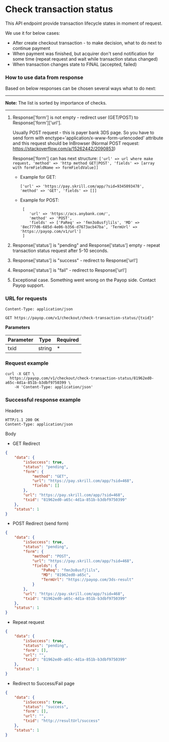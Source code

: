 # Check transaction status

This API endpoint provide transaction lifecycle states in moment of request.

We use it for below cases:
 * After create checkout transaction - to make decision, what to do next to continue payment
 * When payment was finished, but acquirer don't send notification for some time (repeat request and wait while transaction status changed)
 * When transaction changes state to FINAL (accepted, failed)
 
### How to use data from response

Based on below responses can be chosen several ways what to do next:

----
**Note:** The list is sorted by importance of checks.

----

1. Response['form'] is not empty - redirect user (GET/POST) to Response['form']['url'].

    Usually POST request - this is payer bank 3DS page. So you have to send form 
    with enctype='application/x-www-form-urlencoded' attribute and this request 
    should be InBrowser (Normal POST request: https://stackoverflow.com/a/15262442/2090853)

    Response['form'] can has next structure:  `['url' => url where make request, 'method' => 'http method GET|POST', 'fields' => [array with formFieldName => formFieldValue]]`

    * Example for GET:
    
        `['url' => 'https://pay.skrill.com/app/?sid=9345093478', 'method' => 'GET', 'fields' => []]`
        
    * Example for POST:
        
        ```
         [
            'url' => 'https://acs.anybank.com/',
            'method' => 'POST',
            'fields' => ['PaReq' => 'fmn3o8usfjlils', 'MD' => '8ec777d6-685d-4e06-b356-d7673acb47ba', 'TermUrl' => 'https://payop.com/v1/url']
         ]
        ```
2. Response['status'] is "pending" and Response['status'] empty - repeat transaction status request after 5-10 seconds.
3. Response['status'] is "success" - redirect to Response['url']
4. Response['status'] is "fail" - redirect to Response['url']
5. Exceptional case. Something went wrong on the Payop side. Contact Payop support.

### URL for requests

`Content-Type: application/json`

`GET https://payop.com/v1/checkout/check-transaction-status/{txid}"`

**Parameters**

Parameter   |  Type  |  Required |
------------|--------|-----------| 
txid        | string |     *     |

### Request example

```shell script
curl -X GET \
  https://payop.com/v1/checkout/check-transaction-status/81962ed0-a65c-4d1a-851b-b3dbf9750399 \
    -H 'Content-Type: application/json'
```

### Successful response example

Headers
```
HTTP/1.1 200 OK
Content-Type: application/json
```

Body
* GET Redirect 
```json
{
    "data": {
        "isSuccess": true,
        "status": "pending",
        "form": {
            "method": "GET",
            "url": "https://pay.skrill.com/app/?sid=468",
            "fields": []
        },
        "url": "https://pay.skrill.com/app/?sid=468",
        "txid": "81962ed0-a65c-4d1a-851b-b3dbf9750399"
    },
    "status": 1
}
```

* POST Redirect (send form)
```json
{
    "data": {
        "isSuccess": true,
        "status": "pending",
        "form": {
            "method": "POST",
            "url": "https://pay.skrill.com/app/?sid=468",
            "fields": {
                "PaReq": "fmn3o8usfjlils",
                "MD": "81962ed0-a65c",
                "TermUrl": "https://payop.com/3ds-result"
            }
        },
        "url": "https://pay.skrill.com/app/?sid=468",
        "txid": "81962ed0-a65c-4d1a-851b-b3dbf9750399"
    },
    "status": 1
}
```

* Repeat request
```json
{
    "data": {
        "isSuccess": true,
        "status": "pending",
        "form": [],
        "url": "",
        "txid": "81962ed0-a65c-4d1a-851b-b3dbf9750399"
    },
    "status": 1
}
```

* Redirect to Success/Fail page
```json
{
    "data": {
        "isSuccess": true,
        "status": "success",
        "form": [],
        "url": "",
        "txid": "http://resultUrl/success"
    },
    "status": 1
}
```
 
 

